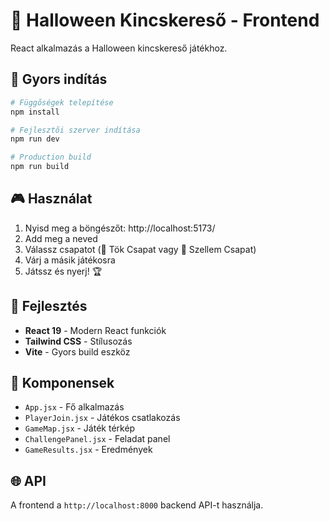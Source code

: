 # 🎃 Halloween Kincskereső - Frontend

React alkalmazás a Halloween kincskereső játékhoz.

## 🚀 Gyors indítás

```bash
# Függőségek telepítése
npm install

# Fejlesztői szerver indítása
npm run dev

# Production build
npm run build
```

## 🎮 Használat

1. Nyisd meg a böngészőt: http://localhost:5173/
2. Add meg a neved
3. Válassz csapatot (🎃 Tök Csapat vagy 👻 Szellem Csapat)
4. Várj a másik játékosra
5. Játssz és nyerj! 🏆

## 🔧 Fejlesztés

- **React 19** - Modern React funkciók
- **Tailwind CSS** - Stílusozás
- **Vite** - Gyors build eszköz

## 📁 Komponensek

- `App.jsx` - Fő alkalmazás
- `PlayerJoin.jsx` - Játékos csatlakozás
- `GameMap.jsx` - Játék térkép
- `ChallengePanel.jsx` - Feladat panel
- `GameResults.jsx` - Eredmények

## 🌐 API

A frontend a `http://localhost:8000` backend API-t használja.